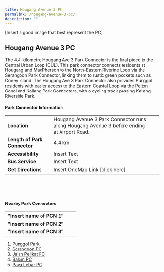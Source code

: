 ```yaml
---
title: Hougang Avenue 3 PC
permalink: /hougang-avenue-3-pc/
description: ""
---
```

[Insert a good image that best represent the PC]

## Hougang Avenue 3 PC

The 4.4-kilometre Hougang Ave 3 Park Connector is the final piece to the Central Urban Loop (CUL). This park connector connects residents at Hougang and MacPherson to the North-Eastern Riverine Loop via the Serangoon Park Connector, linking them to rustic green pockets such as Coney Island. The Hougang Ave 3 Park Connector also provides Punggol residents with easier access to the Eastern Coastal Loop via the Pelton Canal and Kallang Park Connectors, with a cycling track passing Kallang Riverside Park.


#### Park Connector Information
|  |  |  |
| -------- | -------- | -------- |
| **Location** |Hougang Avenue 3 Park Connector&nbsp;runs along&nbsp;Hougang Avenue 3&nbsp;before ending at&nbsp;Airport Road. |  |
| **Length of Park Connector** | 4.4 km   |  |
| **Accessibility** | Insert Text | |
| **Bus Service** | Insert Text | |
| **Get Directions** | Insert OneMap Link [click here] | |

<br>
<br>
<br>	

#### Nearby Park Connectors
|   |  |  |
| -------- | -------- | -------- |
| **"Insert name of PCN 1"** | | |
| **"insert name of PCN 2"** | | |
| **"Insert name of PCN 3"** | | |
1.  [Punggol Park](https://www.nparks.gov.sg/gardens-parks-and-nature/parks-and-nature-reserves/punggol-park)
2.  [Serangoon PC](https://www.nparks.gov.sg/gardens-parks-and-nature/park-connector-network/serangoon-pc)
3.  [Jalan Pelikat PC](https://www.nparks.gov.sg/gardens-parks-and-nature/park-connector-network/jalan-pelikat-pc)
4.  [Balam PC](https://www.nparks.gov.sg/gardens-parks-and-nature/park-connector-network/balam-pc)
5.  [Paya Lebar PC](https://www.nparks.gov.sg/gardens-parks-and-nature/park-connector-network/paya-lebar-pc)